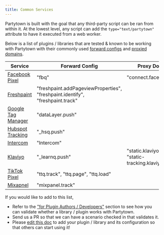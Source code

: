 ```yaml
---
title: Common Services
---
```


Partytown is built with the goal that any third-party script can be ran from within it. At the lowest level, any script can add the `type="text/partytown"` attribute to have it executed from a web worker.

Below is a list of plugins / libraries that are tested & known to be working with Partytown with their commonly used [forward configs](/forwarding-events) and [proxied domains](/proxying-requests).

| Service                                                                                       | Forward Config                                                                | Proxy Domain                                        |
| --------------------------------------------------------------------------------------------- | ----------------------------------------------------------------------------- | --------------------------------------------------- |
| [Facebook Pixel](/facebook-pixel)                                                             | "fbq"                                                                         | "connect.facebook.net"                              |
| [Freshpaint](https://documentation.freshpaint.io/)                                            | "freshpaint.addPageviewProperties", "freshpaint.identify", "freshpaint.track" |                                                     |
| [Google Tag Manager](/google-tag-manager)                                                     | "dataLayer.push"                                                              |                                                     |
| [Hubspot Tracking](https://developers.hubspot.com/docs/api/events/tracking-code)              | "\_hsq.push"                                                                  |                                                     |
| [Intercom](https://developers.intercom.com/installing-intercom/docs/intercom-javascript)      | "Intercom"                                                                    |                                                     |
| [Klaviyo](https://developers.klaviyo.com/en/docs/javascript-api)                              | "\_learnq.push"                                                               | "static.klaviyo.com", "static-tracking.klaviyo.com" |
| [TikTok Pixel](https://ads.tiktok.com/marketing_api/docs?rid=959icq5stjr&id=1701890973258754) | "ttq.track", "ttq.page", "ttq.load" 
| [Mixapnel](https://developer.mixpanel.com/docs/javascript-quickstart) | "mixpanel.track" |                                                     |

If you would like to add to this list,

- Refer to the ["for Plugin Authors / Developers"](https://github.com/BuilderIO/partytown/blob/main/DEVELOPER.md#plugin-authors--developers) section to see how you can validate whether a library / plugin works with Partytown.
- Send us a PR so that we can have a scenario checked in that validates it.
- Please [edit this doc](https://github.com/BuilderIO/partytown/edit/main/docs/common-services.md) to add your plugin / library and its configuration so that others can start using it!
